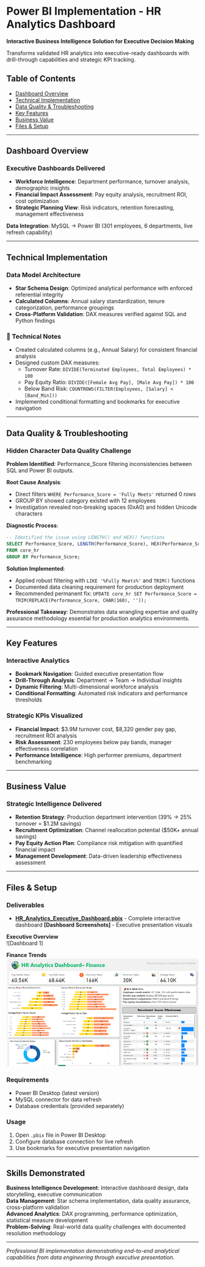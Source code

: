 # Power BI Implementation - HR Analytics Dashboard

**Interactive Business Intelligence Solution for Executive Decision Making**

Transforms validated HR analytics into executive-ready dashboards with drill-through capabilities and strategic KPI tracking.

## Table of Contents
- [Dashboard Overview](#dashboard-overview)
- [Technical Implementation](#technical-implementation)
- [Data Quality & Troubleshooting](#data-quality--troubleshooting)
- [Key Features](#key-features)
- [Business Value](#business-value)
- [Files & Setup](#files--setup)

---

## Dashboard Overview

### Executive Dashboards Delivered
- **Workforce Intelligence**: Department performance, turnover analysis, demographic insights
- **Financial Impact Assessment**: Pay equity analysis, recruitment ROI, cost optimization
- **Strategic Planning View**: Risk indicators, retention forecasting, management effectiveness

**Data Integration**: MySQL → Power BI (301 employees, 6 departments, live refresh capability)

---

## Technical Implementation

### Data Model Architecture
- **Star Schema Design**: Optimized analytical performance with enforced referential integrity
- **Calculated Columns**: Annual salary standardization, tenure categorization, performance groupings
- **Cross-Platform Validation**: DAX measures verified against SQL and Python findings

### 🔧 Technical Notes
- Created calculated columns (e.g., Annual Salary) for consistent financial analysis
- Designed custom DAX measures:
  - Turnover Rate: `DIVIDE(Terminated Employees, Total Employees) * 100`
  - Pay Equity Ratio: `DIVIDE([Female Avg Pay], [Male Avg Pay]) * 100`
  - Below Band Risk: `COUNTROWS(FILTER(Employees, [Salary] < [Band_Min]))`
- Implemented conditional formatting and bookmarks for executive navigation

---

## Data Quality & Troubleshooting

### Hidden Character Data Quality Challenge
**Problem Identified**: Performance_Score filtering inconsistencies between SQL and Power BI outputs.

**Root Cause Analysis**:
- Direct filters `WHERE Performance_Score = 'Fully Meets'` returned 0 rows
- GROUP BY showed category existed with 12 employees
- Investigation revealed non-breaking spaces (0xA0) and hidden Unicode characters

**Diagnostic Process**:
```sql
-- Identified the issue using LENGTH() and HEX() functions
SELECT Performance_Score, LENGTH(Performance_Score), HEX(Performance_Score)
FROM core_hr 
GROUP BY Performance_Score;
```

**Solution Implemented**:
- Applied robust filtering with `LIKE '%Fully Meets%'` and `TRIM()` functions
- Documented data cleaning requirement for production deployment
- Recommended permanent fix: `UPDATE core_hr SET Performance_Score = TRIM(REPLACE(Performance_Score, CHAR(160), ''));`

**Professional Takeaway**: Demonstrates data wrangling expertise and quality assurance methodology essential for production analytics environments.

---

## Key Features

### Interactive Analytics
- **Bookmark Navigation**: Guided executive presentation flow
- **Drill-Through Analysis**: Department → Team → Individual insights
- **Dynamic Filtering**: Multi-dimensional workforce analysis
- **Conditional Formatting**: Automated risk indicators and performance thresholds

### Strategic KPIs Visualized
- **Financial Impact**: $3.9M turnover cost, $8,320 gender pay gap, recruitment ROI analysis
- **Risk Assessment**: 230 employees below pay bands, manager effectiveness correlation
- **Performance Intelligence**: High performer premiums, department benchmarking

---

## Business Value

### Strategic Intelligence Delivered
- **Retention Strategy**: Production department intervention (39% → 25% turnover = $1.2M savings)
- **Recruitment Optimization**: Channel reallocation potential ($50K+ annual savings)
- **Pay Equity Action Plan**: Compliance risk mitigation with quantified financial impact
- **Management Development**: Data-driven leadership effectiveness assessment

---

## Files & Setup

### Deliverables
- **[HR_Analytics_Executive_Dashboard.pbix](https://github.com/omemahhasan-hub/data_analyst_capstone_project/blob/main/4.%20Power_BI_Dashboard/4.2%20BI_dashboard_HR/capstone_BI_HR.pbix)** - Complete interactive dashboard
**[Dashboard Screenshots]** - Executive presentation visuals
  
 **Executive Overview**  
![Dashboard 1]  

**Finance Trends**  
![Dashboard 2](https://github.com/omemahhasan-hub/data_analyst_capstone_project/raw/main/4.%20Power_BI_Dashboard/4.3%20Screenshots_Dashboard/HR_dashboard_finance_2.PNG)  


### Requirements
- Power BI Desktop (latest version)
- MySQL connector for data refresh
- Database credentials (provided separately)

### Usage
1. Open `.pbix` file in Power BI Desktop
2. Configure database connection for live refresh
3. Use bookmarks for executive presentation navigation

---

## Skills Demonstrated

**Business Intelligence Development**: Interactive dashboard design, data storytelling, executive communication  
**Data Management**: Star schema implementation, data quality assurance, cross-platform validation  
**Advanced Analytics**: DAX programming, performance optimization, statistical measure development  
**Problem-Solving**: Real-world data quality challenges with documented resolution methodology  

---

*Professional BI implementation demonstrating end-to-end analytical capabilities from data engineering through executive presentation.*
